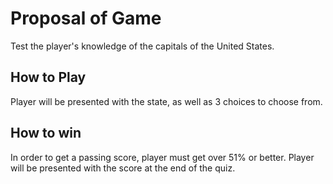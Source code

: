 # Proposal of Game
Test the player's knowledge of the capitals of the United States.
## How to Play
Player will be presented with the state, as well as 3 choices to choose from.
## How to win
In order to get a passing score, player must get over 51% or better. Player will be presented with the score at the end of the quiz. 
